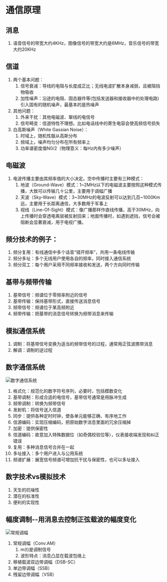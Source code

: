 # 通信原理

## 消息
1. 语音信号的带宽大约4KHz，图像信号的带宽大约是6MHz，音乐信号的带宽大约20KHz

## 信道
1. 两个基本问题：
	1. 信号衰减：导线的电阻与长度成正比；无线电波扩散本身减弱，且被阻挡物吸收
	2. 加性噪声：沿途的电阻、固态器件等(包括发送器和接收器中的处理电路)引入固有的随机噪声，最基本的是热噪声
2. 其他问题：
	1. 外来干扰：其他电磁波、窜线的电信号
	2. 信号畸变：信道特性不理想。比如电话线中的寄生电容会使高频信号损失
3. 白高斯噪声（White Gassian Noise）：
	1. 时域上，随机性服从高斯分布
	2. 频域上，噪声均匀分布在所有频率上
	3. 功率谱密度值N0/2（物理意义：每Hz内有多少噪声）

## 电磁波
1. 电波传播主要由其频率值的大小决定。空中传播时主要有三种模式：
	1. 地波（Ground-Wave）模式：1~2MHz以下的电磁波主要按照这种模式传播，大致可以传输几十公里，主要用于调幅广播
	2. 天波（Sky-Wave）模式：3~30MHz的电波反射可以达到几百~1000Km远，主要用于长距离通信，大多数用于军事上
	3. 视线（Line-Of-Sight）模式：像广播那样作直线传播，高于30MHz，向上传播时会穿透电离层被反射回来；地面传播时，如遇到遮挡，信号会被阻断会显著衰减，用于电视广播。

## 频分技术的例子：
1. 频分复用：有线通信中多个话音“错开频率”，共用一条电线传输
2. 频分多址：多个无线用户使用各自的频率，同时接入通信系统
3. 频分双工：每个用户采用不同频率接收和发送，两个方向同时传输

## 基带与频带传输
1. 基带信号：频谱位于零频率附近的信号
2. 基带传输：保持基带形式，直接传送消息信号
3. 频带信号：频谱位于某高频附近
4. 频带传输：把基带的消息信号转换为频带消息来传输

## 模拟通信系统
1. 调制：将基带信号变换为适当的频带信号的过程，通常用正弦波携带消息
2. 解调：调制的逆过程

## 数字通信系统
![数字通信系统](http://i.imgur.com/LjU8Kz6.png)
1. 格式化：规范化的数字符号序列，必要时，包括模数变化
2. 基带调制：形成合适的电信号，基带信号通常是用脉冲生成
3. 频带调制：转换为频带信号
4. 发射机：将信号送入信道
5. 同步：提供各种定时时钟，使各单元能够正确、有序地工作
6. 信源编码：实现压缩编码，把原始数字消息里面的冗余压缩掉
7. 加密：提供保密性
8. 信道编码：故意加入特殊数据位（如奇偶校验位等），仪表接收端发现和纠正错误
9. 复用：多种消息信号合并在一起
10. 多址接入：多个用户进入与公用系统
11. 频谱扩展：展宽信号频谱可增加抗干扰与保密性，也可以多址接入

## 数字技术vs模拟技术
1. 天生的抗噪性
2. 潜在的标准性
3. 便利的实现性

## 幅度调制--用消息去控制正弦载波的幅度变化
![常规调幅](http://i.imgur.com/oWMUlEV.png)
1. 常规调幅（Conv.AM）
	1. m(t)是调制信号
	2. 波形特点：消息凸显在载波包络上
2. 移植载波双边带调幅（DSB-SC）
3. 单边带调幅（SSB）
4. 残留边带调幅（VSB）
